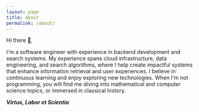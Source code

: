```yaml
---
layout: page
title: About
permalink: /about/
---
```

Hi there 👋,


I'm a software engineer with experience in backend development and search systems. My experience spans cloud infrastructure, data engineering, and search algorithms, where I help create impactful systems that enhance information retrieval and user experiences. I believe in continuous learning and enjoy exploring new technologies. When I'm not programming, you will find me diving into mathematical and computer science topics, or immersed in classical history.


***Virtus, Labor et Scientia***

